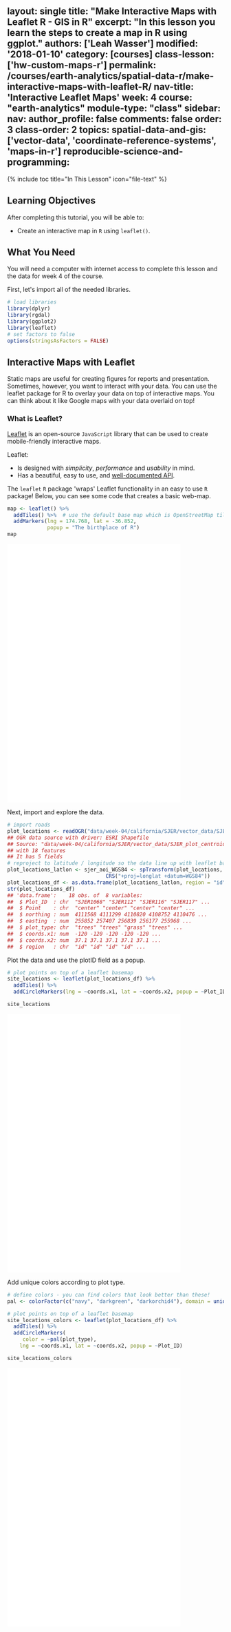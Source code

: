 layout: single
title: "Make Interactive Maps with Leaflet R - GIS in R"
excerpt: "In this lesson you learn the steps to create a map in R using ggplot."
authors: ['Leah Wasser']
modified: '2018-01-10'
category: [courses]
class-lesson: ['hw-custom-maps-r']
permalink: /courses/earth-analytics/spatial-data-r/make-interactive-maps-with-leaflet-R/
nav-title: 'Interactive Leaflet Maps'
week: 4
course: "earth-analytics"
module-type: "class"
sidebar:
  nav:
author_profile: false
comments: false
order: 3
class-order: 2
topics:
  spatial-data-and-gis: ['vector-data', 'coordinate-reference-systems', 'maps-in-r']
  reproducible-science-and-programming:
---


<!--# remove module-type: 'class' so it doesn't render live -->

{% include toc title="In This Lesson" icon="file-text" %}



<div class='notice--success' markdown="1">

## <i class="fa fa-graduation-cap" aria-hidden="true"></i> Learning Objectives

After completing this tutorial, you will be able to:

* Create an interactive map in `R` using `leaflet()`.

## <i class="fa fa-check-square-o fa-2" aria-hidden="true"></i> What You Need

You will need a computer with internet access to complete this lesson and the data for week 4 of the course.

</div>


First, let's import all of the needed libraries.


```r
# load libraries
library(dplyr)
library(rgdal)
library(ggplot2)
library(leaflet)
# set factors to false
options(stringsAsFactors = FALSE)
```


## Interactive Maps with Leaflet

Static maps are useful for creating figures for reports and presentation. Sometimes,
however, you want to interact with your data. You can use the leaflet package for
R to overlay your data on top of interactive maps. You can think about it like
Google  maps with your data overlaid on top!

### What is Leaflet?

<a href="http://leafletjs.com" target="_blank">Leaflet</a> is an open-source `JavaScript` library that can be used to create mobile-friendly interactive maps.

Leaflet:

* Is designed with *simplicity*, *performance* and *usability* in mind.
* Has a beautiful, easy to use, and <a href="http://leafletjs.com/reference.html" target="_blank">well-documented API</a>.


The `leaflet` `R` package 'wraps' Leaflet functionality in an easy to use `R` package! Below, you can see some code that creates a basic web-map.


```r
map <- leaflet() %>%
  addTiles() %>%  # use the default base map which is OpenStreetMap tiles
  addMarkers(lng = 174.768, lat = -36.852,
             popup = "The birthplace of R")
map
```




<iframe title="Basic Map" width="80%" height="600" src="{{ site.url }}/example-leaflet-maps/birthplace_r.html" frameborder="0" allowfullscreen></iframe>


Next, import and explore the data.



```r
# import roads
plot_locations <- readOGR("data/week-04/california/SJER/vector_data/SJER_plot_centroids.shp")
## OGR data source with driver: ESRI Shapefile 
## Source: "data/week-04/california/SJER/vector_data/SJER_plot_centroids.shp", layer: "SJER_plot_centroids"
## with 18 features
## It has 5 fields
# reproject to latitude / longitude so the data line up with leaflet basemaps
plot_locations_latlon <- sjer_aoi_WGS84 <- spTransform(plot_locations,
                                CRS("+proj=longlat +datum=WGS84"))
plot_locations_df <- as.data.frame(plot_locations_latlon, region = "id")
str(plot_locations_df)
## 'data.frame':	18 obs. of  8 variables:
##  $ Plot_ID  : chr  "SJER1068" "SJER112" "SJER116" "SJER117" ...
##  $ Point    : chr  "center" "center" "center" "center" ...
##  $ northing : num  4111568 4111299 4110820 4108752 4110476 ...
##  $ easting  : num  255852 257407 256839 256177 255968 ...
##  $ plot_type: chr  "trees" "trees" "grass" "trees" ...
##  $ coords.x1: num  -120 -120 -120 -120 -120 ...
##  $ coords.x2: num  37.1 37.1 37.1 37.1 37.1 ...
##  $ region   : chr  "id" "id" "id" "id" ...
```

Plot the data and use the plotID field as a popup.


```r
# plot points on top of a leaflet basemap
site_locations <- leaflet(plot_locations_df) %>%
  addTiles() %>%
  addCircleMarkers(lng = ~coords.x1, lat = ~coords.x2, popup = ~Plot_ID)

site_locations
```



<iframe title="Basic Map" width="80%" height="600" src="{{ site.url }}/example-leaflet-maps/site_locations.html" frameborder="0" allowfullscreen></iframe>


Add unique colors according to plot type.


```r
# define colors - you can find colors that look better than these!
pal <- colorFactor(c("navy", "darkgreen", "darkorchid4"), domain = unique(sjer_aoi_WGS84$plot_type))

# plot points on top of a leaflet basemap
site_locations_colors <- leaflet(plot_locations_df) %>%
  addTiles() %>%
  addCircleMarkers(
     color = ~pal(plot_type),
    lng = ~coords.x1, lat = ~coords.x2, popup = ~Plot_ID)

site_locations_colors
```




<iframe title="Basic Map" width="80%" height="600" src="{{ site.url }}/example-leaflet-maps/site_locations_colors.html" frameborder="0" allowfullscreen></iframe>
